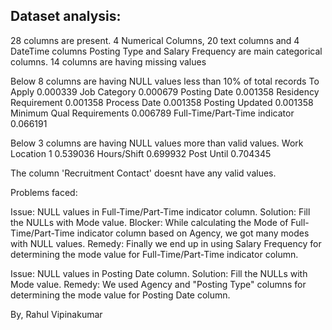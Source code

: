 Dataset analysis:
-----------------
28 columns are present.
4 Numerical Columns, 20 text columns and 4 DateTime columns
Posting Type and Salary Frequency are main categorical columns.
14 columns are having missing values

Below 8 columns are having NULL values less than 10% of total records
To Apply                         0.000339
Job Category                     0.000679
Posting Date                     0.001358
Residency Requirement            0.001358
Process Date                     0.001358
Posting Updated                  0.001358
Minimum Qual Requirements        0.006789
Full-Time/Part-Time indicator    0.066191

Below 3 columns are having NULL values more than valid values.
Work Location 1                  0.539036
Hours/Shift                      0.699932
Post Until                       0.704345

The column 'Recruitment Contact' doesnt have any valid values.


Problems faced:

Issue: NULL values in Full-Time/Part-Time indicator column.
Solution: Fill the NULLs with Mode value.
Blocker: While calculating the Mode of Full-Time/Part-Time indicator column based on Agency, we got many modes with NULL values.
Remedy: Finally we end up in using Salary Frequency for determining the mode value for Full-Time/Part-Time indicator column.

Issue: NULL values in Posting Date column.
Solution: Fill the NULLs with Mode value.
Remedy: We used Agency and "Posting Type" columns for determining the mode value for Posting Date column.

By,
Rahul Vipinakumar
